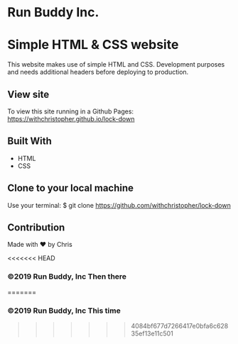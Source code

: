 # Run Buddy Inc.

# Simple HTML & CSS website

This website makes use of simple HTML and CSS. Development purposes and needs additional headers before deploying to production.

## View site

To view this site running in a Github Pages: https://withchristopher.github.io/lock-down

## Built With

- HTML
- CSS

## Clone to your local machine

Use your terminal: \$ git clone https://github.com/withchristopher/lock-down

## Contribution

Made with ❤️ by Chris

<<<<<<< HEAD
### ©️2019 Run Buddy, Inc Then there
=======
### ©️2019 Run Buddy, Inc This time
>>>>>>> 4084bf677d7266417e0bfa6c62835ef13e11c501
